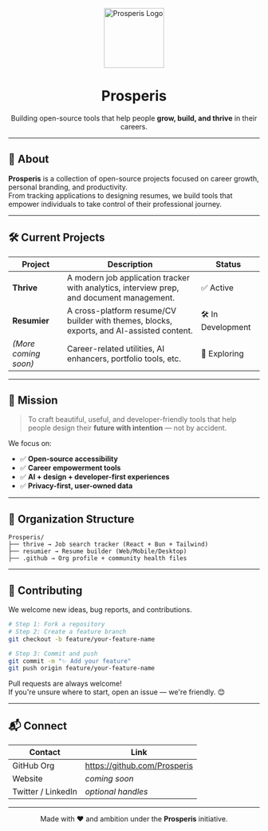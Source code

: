 <!-- Organization Profile for GitHub: Prosperis -->

<p align="center">
  <img src="https://github.com/Prosperis/.github/blob/main/profile/prosperis-logo.png" alt="Prosperis Logo" width="120"/>
</p>

<h1 align="center">Prosperis</h1>

<p align="center">
  Building open-source tools that help people <strong>grow, build, and thrive</strong> in their careers.  
</p>

---

## 🌱 About

**Prosperis** is a collection of open-source projects focused on career growth, personal branding, and productivity.  
From tracking applications to designing resumes, we build tools that empower individuals to take control of their professional journey.

---

## 🛠 Current Projects

| Project | Description | Status |
|---------|-------------|--------|
| **Thrive** | A modern job application tracker with analytics, interview prep, and document management. | ✅ Active |
| **Resumier** | A cross-platform resume/CV builder with themes, blocks, exports, and AI-assisted content. | 🛠 In Development |
| *(More coming soon)* | Career-related utilities, AI enhancers, portfolio tools, etc. | 🚧 Exploring |

---

## 🎯 Mission

> To craft beautiful, useful, and developer-friendly tools that help people design their **future with intention** — not by accident.

We focus on:
- ✅ **Open-source accessibility**
- ✅ **Career empowerment tools**
- ✅ **AI + design + developer-first experiences**
- ✅ **Privacy-first, user-owned data**

---

## 📂 Organization Structure

```
Prosperis/
├── thrive → Job search tracker (React + Bun + Tailwind)
├── resumier → Resume builder (Web/Mobile/Desktop)
├── .github → Org profile + community health files
```

---

## 🤝 Contributing

We welcome new ideas, bug reports, and contributions.

```bash
# Step 1: Fork a repository
# Step 2: Create a feature branch
git checkout -b feature/your-feature-name

# Step 3: Commit and push
git commit -m "✨ Add your feature"
git push origin feature/your-feature-name
```

Pull requests are always welcome!  
If you're unsure where to start, open an issue — we're friendly. 😊

---

## 📬 Connect

| Contact | Link |
|---------|------|
| GitHub Org | https://github.com/Prosperis |
| Website | *coming soon* |
| Twitter / LinkedIn | *optional handles* |

---

<p align="center">
  Made with ❤️ and ambition under the <strong>Prosperis</strong> initiative.
</p>
